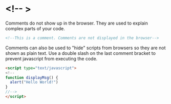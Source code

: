 # &lt;!-- &gt;

Comments do not show up in the browser. They are used to explain complex parts of your code.

```html
<!--This is a comment. Comments are not displayed in the browser-->
```

Comments can also be used to "hide" scripts from browsers so they are not shown as plain text. Use a double slash on the last comment bracket to prevent javascript from executing the code.

``` html
<script type="text/javascript">
<!--
function displayMsg() {
  alert("Hello World!")
}
//-->
</script> 
```
